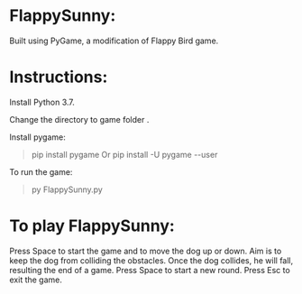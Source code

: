 # FlappySunny:
 Built using PyGame, a modification of Flappy Bird game.

# Instructions:
 Install Python 3.7.

 Change the directory to game folder .
 
 Install pygame:
  > pip install pygame
 Or
  > pip install -U pygame --user
  
 To run the game:
  > py FlappySunny.py

# To play FlappySunny:
 Press Space to start the game and to move the dog up or down.
 Aim is to keep the dog from colliding the obstacles. Once the dog collides, he will fall, resulting the end of a game. Press Space to start a new round.
 Press Esc to exit the game.
